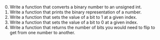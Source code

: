 0. Write a function that converts a binary number to an unsigned int.
1. Write a function that prints the binary representation of a number.
2. Write a function that sets the value of a bit to 1 at a given index.
3. Write a function that sets the value of a bit to 0 at a given index.
4. Write a function that returns the number of bits you would need to flip to get from one number to another.
